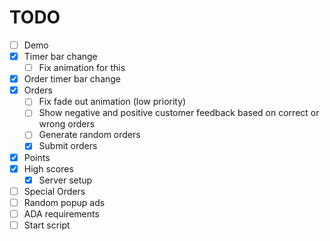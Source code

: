 # TODO

- [ ] Demo
- [x] Timer bar change
  - [ ] Fix animation for this
- [x] Order timer bar change
- [x] Orders
  - [ ] Fix fade out animation (low priority)
  - [ ] Show negative and positive customer feedback based on correct or wrong orders
  - [ ] Generate random orders
  - [x] Submit orders
- [x] Points
- [x] High scores
  - [x] Server setup
- [ ] Special Orders
- [ ] Random popup ads
- [ ] ADA requirements
- [ ] Start script
